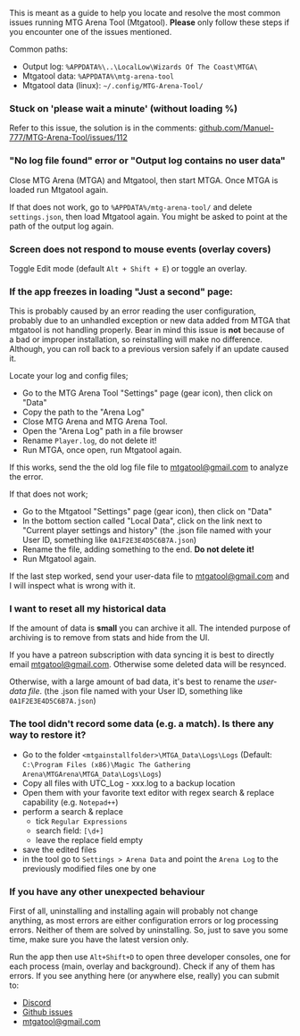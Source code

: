 This is meant as a guide to help you locate and resolve the most common issues running MTG Arena Tool (Mtgatool). **Please** only follow these steps if you encounter one of the issues mentioned.

Common paths:
- Output log: `%APPDATA%\..\LocalLow\Wizards Of The Coast\MTGA\`
- Mtgatool data: `%APPDATA%\mtg-arena-tool`
- Mtgatool data (linux): `~/.config/MTG-Arena-Tool/`

### Stuck on 'please wait a minute' (without loading %)

Refer to this issue, the solution is in the comments:
[github.com/Manuel-777/MTG-Arena-Tool/issues/112](https://github.com/Manuel-777/MTG-Arena-Tool/issues/112)

### "No log file found" error or "Output log contains no user data"

Close MTG Arena (MTGA) and Mtgatool, then start MTGA. Once MTGA is loaded run Mtgatool again.

If that does not work, go to `%APPDATA%/mtg-arena-tool/` and delete `settings.json`, then load Mtgatool again.
You might be asked to point at the path of the output log again.

### Screen does not respond to mouse events (overlay covers)

Toggle Edit mode (default `Alt + Shift + E`) or toggle an overlay.

### If the app freezes in loading "Just a second" page:
This is probably caused by an error reading the user configuration, probably due to an unhandled exception or new data added from MTGA that mtgatool is not handling properly. Bear in mind this issue is **not** because of a bad or improper installation, so reinstalling will make no difference. Although, you can roll back to a previous version safely if an update caused it.

Locate your log and config files;
- Go to the MTG Arena Tool "Settings" page (gear icon), then click on "Data"
- Copy the path to the "Arena Log"
- Close MTG Arena and MTG Arena Tool.
- Open the "Arena Log" path in a file browser
- Rename `Player.log`, do not delete it!
- Run MTGA, once open, run Mtgatool again.

If this works, send the the old log file file to [mtgatool@gmail.com](mailto:mtgatool@gmail.com) to analyze the error.

If that does not work;
- Go to the Mtgatool "Settings" page (gear icon), then click on "Data"
- In the bottom section called "Local Data", click on the link next to "Current player settings and history" (the .json file named with your User ID, something like `0A1F2E3E4D5C6B7A.json`)
- Rename the file, adding something to the end. **Do not delete it!**
- Run Mtgatool again.

If the last step worked, send your user-data file to [mtgatool@gmail.com](mailto:mtgatool@gmail.com) and I will inspect what is wrong with it.

### I want to reset all my historical data

If the amount of data is __small__ you can archive it all. The intended purpose of archiving is to remove from stats and hide from the UI.

If you have a patreon subscription with data syncing it is best to directly email [mtgatool@gmail.com](mailto:mtgatool@gmail.com). Otherwise some deleted data will be resynced.

Otherwise, with a large amount of bad data, it's best to rename the *user-data file*. (the .json file named with your User ID, something like `0A1F2E3E4D5C6B7A.json`)

### The tool didn't record some data (e.g. a match). Is there any way to restore it?
- Go to the folder `<mtgainstallfolder>\MTGA_Data\Logs\Logs` (Default: `C:\Program Files (x86)\Magic The Gathering Arena\MTGArena\MTGA_Data\Logs\Logs`)
- Copy all files with UTC_Log - xxx.log to a backup location
- Open them with your favorite text editor with regex search & replace capability (e.g. `Notepad++`)
- perform a search & replace 
  - tick `Regular Expressions` 
  - search field: `[\d+]`
  - leave the replace field empty
- save the edited files
- in the tool go to `Settings > Arena Data` and point the `Arena Log` to the previously modified files one by one

### If you have any other unexpected behaviour

First of all, uninstalling and installing again will probably not change anything, as most errors are either configuration errors or log processing errors. Neither of them are solved by uninstalling. So, just to save you some time, make sure you have the latest version only.

Run the app then use `Alt+Shift+D` to open three developer consoles, one for each process (main, overlay and background).
Check if any of them has errors. If you see anything here (or anywhere else, really) you can submit to:
- [Discord](https://discord.gg/K9bPkJy)
- [Github issues](https://github.com/Manuel-777/MTG-Arena-Tool/issues)
- [mtgatool@gmail.com](mailto:mtgatool@gmail.com)
